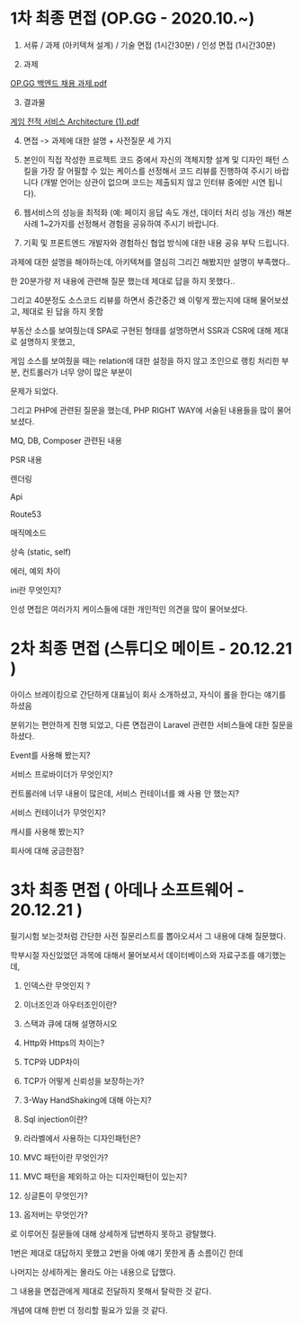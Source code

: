 # 1차 최종 면접 (OP.GG - 2020.10.~)

1. 서류 / 과제 (아키텍쳐 설계) / 기술 면접 (1시간30분) / 인성 면접 (1시간30분)

2. 과제

[OP.GG 백엔드 채용 과제.pdf](https://github.com/kso1204/TIL/files/5727274/OP.GG.pdf)

3. 결과물

[게임 전적 서비스 Architecture (1).pdf](https://github.com/kso1204/TIL/files/5727273/Architecture.1.pdf)

4. 면접 -> 과제에 대한 설명 + 사전질문 세 가지

5. 본인이 직접 작성한 프로젝트 코드 중에서 자신의 객체지향 설계 및 디자인 패턴 스킬을 가장 잘 어필할 수 있는 케이스를 선정해서 코드 리뷰를 진행하여 주시기 바랍니다 (개발 언어는 상관이 없으며 코드는 제출되지 않고 인터뷰 중에만 시연 됩니다).

6. 웹서비스의 성능을 최적화 (예: 페이지 응답 속도 개선, 데이터 처리 성능 개선) 해본 사례 1~2가지를 선정해서 경험을 공유하여 주시기 바랍니다.

7. 기획 및 프론트엔드 개발자와 경험하신 협업 방식에 대한 내용 공유 부탁 드립니다.

과제에 대한 설명을 해야하는데, 아키텍쳐를 열심히 그리긴 해봤지만 설명이 부족했다..

한 20분가량 저 내용에 관련해 질문 했는데 제대로 답을 하지 못했다..

그리고 40분정도 소스코드 리뷰를 하면서 중간중간 왜 이렇게 짰는지에 대해 물어보셨고, 제대로 된 답을 하지 못함

부동산 소스를 보여줬는데 SPA로 구현된 형태를 설명하면서 SSR과 CSR에 대해 제대로 설명하지 못했고,

게임 소스를 보여줬을 때는 relation에 대한 설정을 하지 않고 조인으로 랭킹 처리한 부분, 컨트롤러가 너무 양이 많은 부분이

문제가 되었다.

그리고 PHP에 관련된 질문을 했는데, PHP RIGHT WAY에 서술된 내용들을 많이 물어보셨다.

MQ, DB, Composer 관련된 내용

PSR 내용

렌더링

Api

Route53

매직메소드

상속 (static, self)

에러, 예외 차이

ini란 무엇인지?

인성 면접은 여러가지 케이스들에 대한 개인적인 의견을 많이 물어보셨다.

# 2차 최종 면접 (스튜디오 메이트 - 20.12.21 )

아이스 브레이킹으로 간단하게 대표님이 회사 소개하셨고, 자식이 롤을 한다는 얘기를 하셨음

분위기는 편안하게 진행 되었고, 다른 면접관이 Laravel 관련한 서비스들에 대한 질문을 하셨다.

Event를 사용해 봤는지?

서비스 프로바이더가 무엇인지?

컨트롤러에 너무 내용이 많은데, 서비스 컨테이너를 왜 사용 안 했는지?

서비스 컨테이너가 무엇인지?

캐시를 사용해 봤는지?

회사에 대해 궁금한점?

# 3차 최종 면접 ( 아데나 소프트웨어 - 20.12.21 )

필기시험 보는것처럼 간단한 사전 질문리스트를 뽑아오셔서 그 내용에 대해 질문했다.

학부시절 자신있었던 과목에 대해서 물어보셔서 데이터베이스와 자료구조를 얘기했는데,

1. 인덱스란 무엇인지 ?

2. 이너조인과 아우터조인이란?

3. 스택과 큐에 대해 설명하시오

4. Http와 Https의 차이는?

5. TCP와 UDP차이

6. TCP가 어떻게 신뢰성을 보장하는가?

7. 3-Way HandShaking에 대해 아는지?

8. Sql injection이란?

9. 라라벨에서 사용하는 디자인패턴은?

10. MVC 패턴이란 무엇인가?

11. MVC 패턴을 제외하고 아는 디자인패턴이 있는지?

12. 싱글톤이 무엇인가?

13. 옵저버는 무엇인가?

로 이루어진 질문들에 대해 상세하게 답변하지 못하고 광탈했다.

1번은 제대로 대답하지 못했고 2번을 아예 얘기 못한게 좀 소름이긴 한데

나머지는 상세하게는 몰라도 아는 내용으로 답했다.

그 내용을 면접관에게 제대로 전달하지 못해서 탈락한 것 같다.

개념에 대해 한번 더 정리할 필요가 있을 것 같다.





